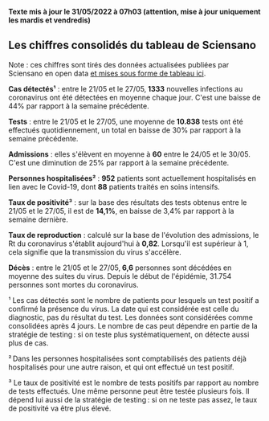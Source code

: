 <strong>Texte mis à jour le 31/05/2022 à 07h03 (attention, mise à jour uniquement les mardis et vendredis)</strong><h2>Les chiffres consolidés du tableau de Sciensano</h2><p>Note : ces chiffres sont tirés des données actualisées publiées par Sciensano en open data <a href='https://datastudio.google.com/embed/u/0/reporting/c14a5cfc-cab7-4812-848c-0369173148ab/page/ZwmOB_blank'>et mises sous forme de tableau ici</a>.<p><strong>Cas détectés¹</strong> :  entre le 21/05 et le 27/05,<strong> 1333</strong> nouvelles infections au coronavirus ont été détectées en moyenne chaque jour. C'est une baisse de 44% par rapport à la semaine précédente.<p><strong>Tests</strong> :  entre le 21/05 et le 27/05, une moyenne de<strong> 10.838</strong> tests ont été effectués quotidiennement, un total en baisse de 30% par rapport à la semaine précédente.<p><strong>Admissions</strong> : elles s'élèvent en moyenne à <strong> 60</strong>  entre le 24/05 et le 30/05. C'est une diminution de 25% par rapport à la semaine précédente.<p><strong>Personnes hospitalisées²</strong> : <strong>952</strong> patients sont actuellement hospitalisés en lien avec le Covid-19, dont <strong>88</strong> patients traités en soins intensifs.<p><strong>Taux de positivité³</strong> : sur la base des résultats des tests obtenus  entre le 21/05 et le 27/05, il est de <strong>14,1%</strong>, en baisse de 3,4% par rapport à la semaine dernière.<p><strong>Taux de reproduction</strong> : calculé sur la base de l'évolution des admissions, le Rt du coronavirus s'établit aujourd'hui à <strong>0,82</strong>. Lorsqu'il est supérieur à 1, cela signifie que la transmission du virus s'accélère.<p><strong>Décès</strong> :  entre le 21/05 et le 27/05,<strong> 6,6</strong> personnes sont décédées en moyenne des suites du virus. Depuis le début de l'épidémie, 31.754 personnes sont mortes du coronavirus.<p>¹ Les cas détectés sont le nombre de patients pour lesquels un test positif a confirmé la présence du virus. La date qui est considérée est celle du diagnostic, pas du résultat du test. Les données sont considérées comme consolidées après 4 jours. Le nombre de cas peut dépendre en partie de la stratégie de testing : si on teste plus systématiquement, on détecte aussi plus de cas.<p>² Dans les personnes hospitalisées sont comptabilisés des patients déjà hospitalisés pour une autre raison, et qui ont effectué un test positif.<p>³ Le taux de positivité est le nombre de tests positifs par rapport au nombre de tests effectués. Une même personne peut être testée plusieurs fois. Il dépend lui aussi de la stratégie de testing : si on ne teste pas assez, le taux de positivité va être plus élevé.